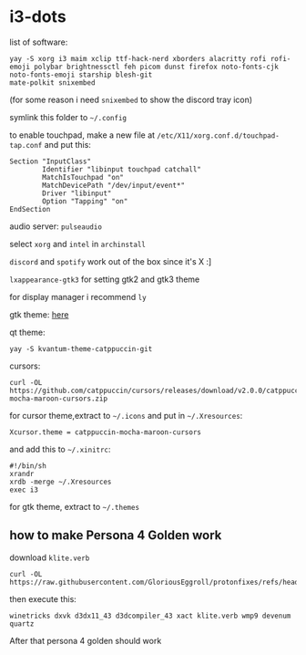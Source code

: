 # i3-dots
list of software:
```
yay -S xorg i3 maim xclip ttf-hack-nerd xborders alacritty rofi rofi-emoji polybar brightnessctl feh picom dunst firefox noto-fonts-cjk noto-fonts-emoji starship blesh-git
mate-polkit snixembed
```
(for some reason i need `snixembed` to show the discord tray icon)

symlink this folder to `~/.config`

to enable touchpad, make a new file at `/etc/X11/xorg.conf.d/touchpad-tap.conf` and put this:
```
Section "InputClass"
        Identifier "libinput touchpad catchall"
        MatchIsTouchpad "on"
        MatchDevicePath "/dev/input/event*"
        Driver "libinput"
        Option "Tapping" "on"
EndSection
```
audio server: `pulseaudio`

select `xorg` and `intel` in `archinstall`

`discord` and `spotify` work out of the box since it's X :]

`lxappearance-gtk3` for setting gtk2 and gtk3 theme

for display manager i recommend `ly`

gtk theme: [here](https://github.com/Fausto-Korpsvart/Catppuccin-GTK-Theme)

qt theme:
```
yay -S kvantum-theme-catppuccin-git
```

cursors:
```
curl -OL https://github.com/catppuccin/cursors/releases/download/v2.0.0/catppuccin-mocha-maroon-cursors.zip
```
for cursor theme,extract to `~/.icons` and put in `~/.Xresources`:
```
Xcursor.theme = catppuccin-mocha-maroon-cursors
```
and add this to `~/.xinitrc`:
```
#!/bin/sh
xrandr
xrdb -merge ~/.Xresources
exec i3
```
for gtk theme, extract to `~/.themes`

## how to make Persona 4 Golden work
download `klite.verb`
```
curl -OL https://raw.githubusercontent.com/GloriousEggroll/protonfixes/refs/heads/master/verbs/klite.verb
```
then execute this:
```
winetricks dxvk d3dx11_43 d3dcompiler_43 xact klite.verb wmp9 devenum quartz
```
After that persona 4 golden should work
